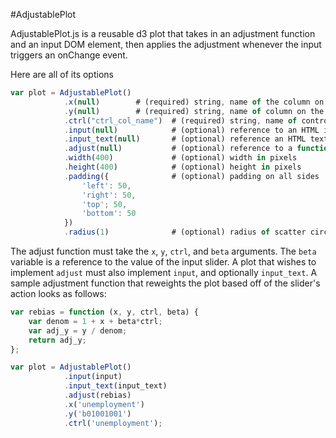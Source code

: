 #AdjustablePlot

AdjustablePlot.js is a reusable d3 plot that takes in an adjustment function and an input DOM element, then applies the adjustment whenever the input triggers an onChange event.

Here are all of its options

```javascript
var plot = AdjustablePlot()
            .x(null)        # (required) string, name of the column on the X axis
            .y(null)        # (required) string, name of column on the Y axis
            .ctrl("ctrl_col_name")  # (required) string, name of control variable
            .input(null)            # (optional) reference to an HTML input element
            .input_text(null)       # (optional) reference an HTML text element associated with the input
            .adjust(null)           # (optional) reference to a function that adjusts the chart
            .width(400)             # (optional) width in pixels
            .height(400)            # (optional) height in pixels
            .padding({              # (optional) padding on all sides
                'left': 50, 
                'right': 50, 
                'top'; 50, 
                'bottom': 50
            })
            .radius(1)              # (optional) radius of scatter circles
```

The adjust function must take the `x`, `y`, `ctrl`, and `beta` arguments. The `beta` variable is a reference to the value of the input slider. A plot that wishes to implement `adjust` must also implement `input`, and optionally `input_text`. A sample adjustment function that reweights the plot based off of the slider's action looks as follows:

```javascript
var rebias = function (x, y, ctrl, beta) {
    var denom = 1 + x + beta*ctrl;
    var adj_y = y / denom;
    return adj_y;
};

var plot = AdjustablePlot()
            .input(input)
            .input_text(input_text)
            .adjust(rebias)
            .x('unemployment')
            .y('b01001001')
            .ctrl('unemployment');

```
